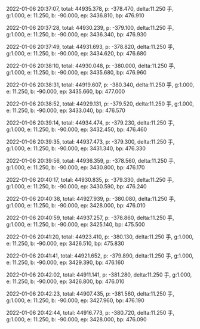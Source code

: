 2022-01-06 20:37:07, total: 44935.378, p: -378.470, delta:11.250 手, g:1.000, e: 11.250, b: -90.000, ep: 3436.810, bp: 476.910

2022-01-06 20:37:28, total: 44930.239, p: -379.100, delta:11.250 手, g:1.000, e: 11.250, b: -90.000, ep: 3436.340, bp: 476.930

2022-01-06 20:37:49, total: 44931.693, p: -378.820, delta:11.250 手, g:1.000, e: 11.250, b: -90.000, ep: 3434.620, bp: 476.680

2022-01-06 20:38:10, total: 44930.048, p: -380.000, delta:11.250 手, g:1.000, e: 11.250, b: -90.000, ep: 3435.680, bp: 476.960

2022-01-06 20:38:31, total: 44919.607, p: -380.340, delta:11.250 手, g:1.000, e: 11.250, b: -90.000, ep: 3435.660, bp: 477.000

2022-01-06 20:38:52, total: 44929.131, p: -379.520, delta:11.250 手, g:1.000, e: 11.250, b: -90.000, ep: 3433.040, bp: 476.570

2022-01-06 20:39:14, total: 44934.474, p: -379.230, delta:11.250 手, g:1.000, e: 11.250, b: -90.000, ep: 3432.450, bp: 476.460

2022-01-06 20:39:35, total: 44937.473, p: -379.300, delta:11.250 手, g:1.000, e: 11.250, b: -90.000, ep: 3431.340, bp: 476.330

2022-01-06 20:39:56, total: 44936.359, p: -378.560, delta:11.250 手, g:1.000, e: 11.250, b: -90.000, ep: 3430.800, bp: 476.170

2022-01-06 20:40:17, total: 44930.835, p: -379.330, delta:11.250 手, g:1.000, e: 11.250, b: -90.000, ep: 3430.590, bp: 476.240

2022-01-06 20:40:38, total: 44927.939, p: -380.080, delta:11.250 手, g:1.000, e: 11.250, b: -90.000, ep: 3428.000, bp: 476.010

2022-01-06 20:40:59, total: 44937.257, p: -378.860, delta:11.250 手, g:1.000, e: 11.250, b: -90.000, ep: 3425.140, bp: 475.500

2022-01-06 20:41:20, total: 44923.410, p: -380.130, delta:11.250 手, g:1.000, e: 11.250, b: -90.000, ep: 3426.510, bp: 475.830

2022-01-06 20:41:41, total: 44921.652, p: -379.890, delta:11.250 手, g:1.000, e: 11.250, b: -90.000, ep: 3429.390, bp: 476.160

2022-01-06 20:42:02, total: 44911.141, p: -381.280, delta:11.250 手, g:1.000, e: 11.250, b: -90.000, ep: 3426.800, bp: 476.010

2022-01-06 20:42:23, total: 44907.435, p: -381.560, delta:11.250 手, g:1.000, e: 11.250, b: -90.000, ep: 3427.960, bp: 476.190

2022-01-06 20:42:44, total: 44916.773, p: -380.720, delta:11.250 手, g:1.000, e: 11.250, b: -90.000, ep: 3428.000, bp: 476.090